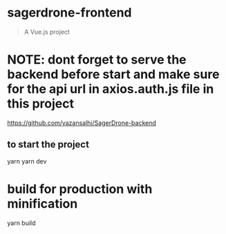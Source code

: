 # sagerdrone-frontend

> A Vue.js project

#  NOTE: dont forget to serve the backend before start and make sure for the api url in axios.auth.js file in this project

https://github.com/yazansalhi/SagerDrone-backend

## to start the project
yarn
yarn dev

# build for production with minification
yarn build

